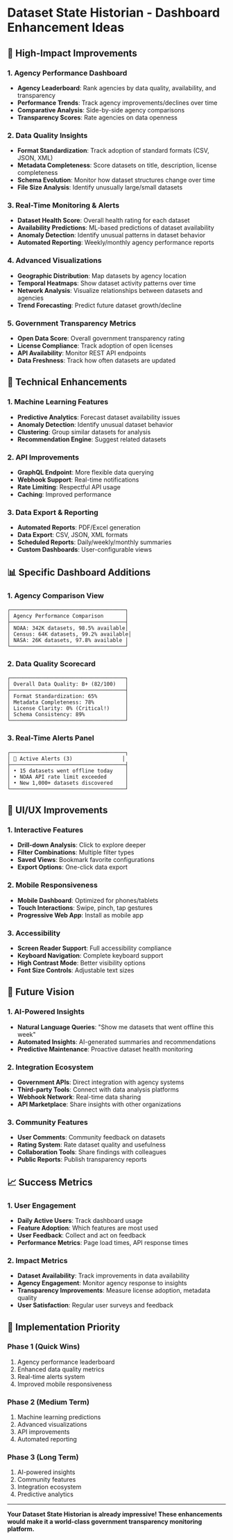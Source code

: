 # Dataset State Historian - Dashboard Enhancement Ideas

## 🎯 **High-Impact Improvements**

### **1. Agency Performance Dashboard**
- **Agency Leaderboard**: Rank agencies by data quality, availability, and transparency
- **Performance Trends**: Track agency improvements/declines over time
- **Comparative Analysis**: Side-by-side agency comparisons
- **Transparency Scores**: Rate agencies on data openness

### **2. Data Quality Insights**
- **Format Standardization**: Track adoption of standard formats (CSV, JSON, XML)
- **Metadata Completeness**: Score datasets on title, description, license completeness
- **Schema Evolution**: Monitor how dataset structures change over time
- **File Size Analysis**: Identify unusually large/small datasets

### **3. Real-Time Monitoring & Alerts**
- **Dataset Health Score**: Overall health rating for each dataset
- **Availability Predictions**: ML-based predictions of dataset availability
- **Anomaly Detection**: Identify unusual patterns in dataset behavior
- **Automated Reporting**: Weekly/monthly agency performance reports

### **4. Advanced Visualizations**
- **Geographic Distribution**: Map datasets by agency location
- **Temporal Heatmaps**: Show dataset activity patterns over time
- **Network Analysis**: Visualize relationships between datasets and agencies
- **Trend Forecasting**: Predict future dataset growth/decline

### **5. Government Transparency Metrics**
- **Open Data Score**: Overall government transparency rating
- **License Compliance**: Track adoption of open licenses
- **API Availability**: Monitor REST API endpoints
- **Data Freshness**: Track how often datasets are updated

## 🔧 **Technical Enhancements**

### **1. Machine Learning Features**
- **Predictive Analytics**: Forecast dataset availability issues
- **Anomaly Detection**: Identify unusual dataset behavior
- **Clustering**: Group similar datasets for analysis
- **Recommendation Engine**: Suggest related datasets

### **2. API Improvements**
- **GraphQL Endpoint**: More flexible data querying
- **Webhook Support**: Real-time notifications
- **Rate Limiting**: Respectful API usage
- **Caching**: Improved performance

### **3. Data Export & Reporting**
- **Automated Reports**: PDF/Excel generation
- **Data Export**: CSV, JSON, XML formats
- **Scheduled Reports**: Daily/weekly/monthly summaries
- **Custom Dashboards**: User-configurable views

## 📊 **Specific Dashboard Additions**

### **1. Agency Comparison View**
```
┌─────────────────────────────────────┐
│ Agency Performance Comparison       │
├─────────────────────────────────────┤
│ NOAA: 342K datasets, 98.5% available│
│ Census: 64K datasets, 99.2% available│
│ NASA: 26K datasets, 97.8% available │
└─────────────────────────────────────┘
```

### **2. Data Quality Scorecard**
```
┌─────────────────────────────────────┐
│ Overall Data Quality: B+ (82/100)   │
├─────────────────────────────────────┤
│ Format Standardization: 65%         │
│ Metadata Completeness: 78%          │
│ License Clarity: 0% (Critical!)     │
│ Schema Consistency: 89%             │
└─────────────────────────────────────┘
```

### **3. Real-Time Alerts Panel**
```
┌─────────────────────────────────────┐
│ 🚨 Active Alerts (3)                │
├─────────────────────────────────────┤
│ • 15 datasets went offline today    │
│ • NOAA API rate limit exceeded      │
│ • New 1,000+ datasets discovered    │
└─────────────────────────────────────┘
```

## 🎨 **UI/UX Improvements**

### **1. Interactive Features**
- **Drill-down Analysis**: Click to explore deeper
- **Filter Combinations**: Multiple filter types
- **Saved Views**: Bookmark favorite configurations
- **Export Options**: One-click data export

### **2. Mobile Responsiveness**
- **Mobile Dashboard**: Optimized for phones/tablets
- **Touch Interactions**: Swipe, pinch, tap gestures
- **Progressive Web App**: Install as mobile app

### **3. Accessibility**
- **Screen Reader Support**: Full accessibility compliance
- **Keyboard Navigation**: Complete keyboard support
- **High Contrast Mode**: Better visibility options
- **Font Size Controls**: Adjustable text sizes

## 🔮 **Future Vision**

### **1. AI-Powered Insights**
- **Natural Language Queries**: "Show me datasets that went offline this week"
- **Automated Insights**: AI-generated summaries and recommendations
- **Predictive Maintenance**: Proactive dataset health monitoring

### **2. Integration Ecosystem**
- **Government APIs**: Direct integration with agency systems
- **Third-party Tools**: Connect with data analysis platforms
- **Webhook Network**: Real-time data sharing
- **API Marketplace**: Share insights with other organizations

### **3. Community Features**
- **User Comments**: Community feedback on datasets
- **Rating System**: Rate dataset quality and usefulness
- **Collaboration Tools**: Share findings with colleagues
- **Public Reports**: Publish transparency reports

## 📈 **Success Metrics**

### **1. User Engagement**
- **Daily Active Users**: Track dashboard usage
- **Feature Adoption**: Which features are most used
- **User Feedback**: Collect and act on feedback
- **Performance Metrics**: Page load times, API response times

### **2. Impact Metrics**
- **Dataset Availability**: Track improvements in data availability
- **Agency Engagement**: Monitor agency response to insights
- **Transparency Improvements**: Measure license adoption, metadata quality
- **User Satisfaction**: Regular user surveys and feedback

## 🚀 **Implementation Priority**

### **Phase 1 (Quick Wins)**
1. Agency performance leaderboard
2. Enhanced data quality metrics
3. Real-time alerts system
4. Improved mobile responsiveness

### **Phase 2 (Medium Term)**
1. Machine learning predictions
2. Advanced visualizations
3. API improvements
4. Automated reporting

### **Phase 3 (Long Term)**
1. AI-powered insights
2. Community features
3. Integration ecosystem
4. Predictive analytics

---

**Your Dataset State Historian is already impressive! These enhancements would make it a world-class government transparency monitoring platform.**
